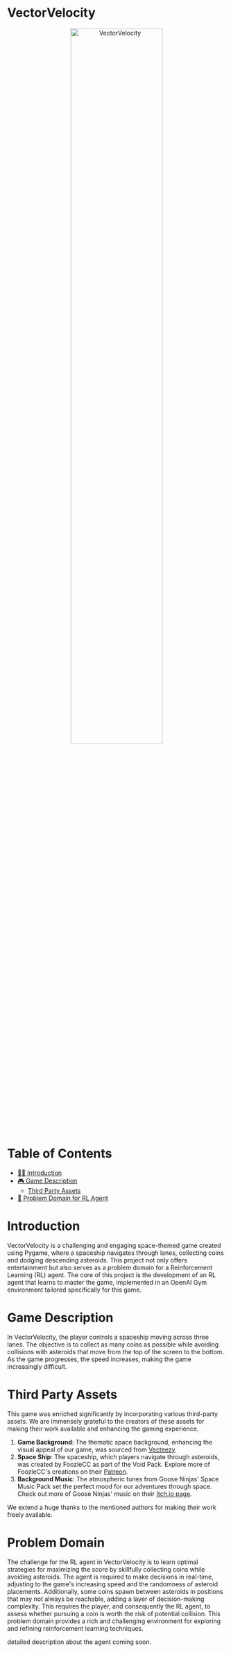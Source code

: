 # VectorVelocity

<div align="center">
    <img src="https://github.com/MrChriwo/VectorVelocity/assets/96289753/66ee0ba9-0f26-4e11-b93d-6bcb097525b4" alt="VectorVelocity" width="65%">
</div>


# Table of Contents

- [🙋‍♂️ Introduction](#introduction)
- [🎮 Game Description](#game-description)
    - [Third Party Assets](#third-party-assets)
- [🤖 Problem Domain for RL Agent](#problem-domain)


# Introduction 

VectorVelocity is a challenging and engaging space-themed game created using Pygame, where a spaceship navigates through lanes, collecting coins and dodging descending asteroids. This project not only offers entertainment but also serves as a problem domain for a Reinforcement Learning (RL) agent. The core of this project is the development of an RL agent that learns to master the game, implemented in an OpenAI Gym environment tailored specifically for this game.

# Game Description 

In VectorVelocity, the player controls a spaceship moving across three lanes. The objective is to collect as many coins as possible while avoiding collisions with asteroids that move from the top of the screen to the bottom. As the game progresses, the speed increases, making the game increasingly difficult.

# Third Party Assets

This game was enriched significantly by incorporating various third-party assets. We are immensely grateful to the creators of these assets for making their work available and enhancing the gaming experience.

1. **Game Background**: The thematic space background, enhancing the visual appeal of our game, was sourced from [Vecteezy](https://www.vecteezy.com).
2. **Space Ship**: The spaceship, which players navigate through asteroids, was created by FoozleCC as part of the Void Pack. Explore more of FoozleCC's creations on their [Patreon](https://www.patreon.com/bePatron?u=48464594).
3. **Background Music**: The atmospheric tunes from Goose Ninjas' Space Music Pack set the perfect mood for our adventures through space. Check out more of Goose Ninjas' music on their [Itch.io page](https://gooseninja.itch.io/).

We extend a huge thanks to the mentioned authors for making their work freely available.


# Problem Domain

The challenge for the RL agent in VectorVelocity is to learn optimal strategies for maximizing the score by skillfully collecting coins while avoiding asteroids. The agent is required to make decisions in real-time, adjusting to the game's increasing speed and the randomness of asteroid placements. Additionally, some coins spawn between asteroids in positions that may not always be reachable, adding a layer of decision-making complexity. This requires the player, and consequently the RL agent, to assess whether pursuing a coin is worth the risk of potential collision. This problem domain provides a rich and challenging environment for exploring and refining reinforcement learning techniques.


detailed description about the agent coming soon. 
